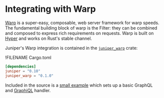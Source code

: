 # Integrating with Warp

[Warp] is a super-easy, composable, web server framework for warp speeds.
The fundamental building block of warp is the Filter: they can be combined and composed to express rich requirements on requests. Warp is built on [Hyper] and works on
Rust's stable channel.

Juniper's Warp integration is contained in the [`juniper_warp`][juniper_warp] crate:

!FILENAME Cargo.toml

```toml
[dependencies]
juniper = "0.10"
juniper_warp = "0.1.0"
```

Included in the source is a [small example][example] which sets up a basic GraphQL and [GraphiQL] handler.

[graphiql]: https://github.com/graphql/graphiql
[hyper]: https://hyper.rs/
[warp]: https://crates.io/crates/warp
[juniper_warp]: https://github.com/graphql-rust/juniper/tree/master/juniper_warp
[example]: https://github.com/graphql-rust/juniper/blob/master/juniper_warp/examples/warp_server.rs
